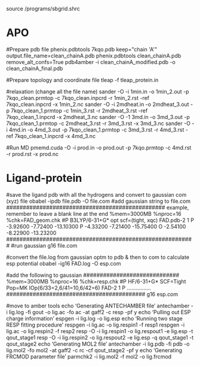 source /programs/sbgrid.shrc
# APO
#Prepare pdb file
phenix.pdbtools 7kqo.pdb keep="chain 'A'" output.file_name=clean_chainA.pdb
phenix.pdbtools clean_chainA.pdb remove_alt_confs=True
pdb4amber -i clean_chainA_modified.pdb -o clean_chainA_final.pdb

#Prepare topology and coordinate file
tleap -f tleap_protein.in

#relaxation (change all the file name)
sander -O -i 1min.in -o 1min_2.out -p 7kqo_clean.prmtop -c 7kqo_clean.inpcrd -r 1min_2.rst -ref 7kqo_clean.inpcrd -x 1min_2.nc
sander -O -i 2mdheat.in -o 2mdheat_3.out -p 7kqo_clean_1.prmtop -c 1min_3.rst -r 2mdheat_3.rst -ref 7kqo_clean_1.inpcrd -x 2mdheat_3.nc
sander -O -1 3md.in -o 3md_3.out -p 7kqo_clean_1.prmtop -c 2mdheat_3.rst -r 3md_3.rst -x 3md_3.nc
sander -O -i 4md.in -o 4md_3.out -p 7kqo_clean_1.prmtop -c 3md_3.rst -r 4md_3.rst -ref 7kqo_clean_1.inpcrd -x 4md_3.nc

#Run MD
pmemd.cuda -O -i prod.in -o prod.out -p 7kqo.prmtop -c 4md.rst -r prod.rst -x prod.nc

# Ligand-protein
#save the ligand pdb with all the hydrogens and convert to gaussian com (xyz) file obabel -ipdb file.pdb -O file.com
#add gaussian string to file.com
################################################ example, remember to leave a blank line at the end
%mem=3000MB
%nproc=16
%chk=FAD_geom.chk
#P B3LYP/6-31+G* opt scf=(tight, xqc) FAD.pdb-2 1
P     -3.92600    -7.72400    -13.10300
P     -4.33200    -7.21400    -15.75400
O     -2.54100    -8.22900    -13.23200
#########################################################
#run gaussian
g16 file.com

#convert the file.log from gaussian optm to pdb & then to com to calculate esp potential
obabel -ig16 FAD.log -O esp.com

#add the following to gaussian
#############################
%mem=3000MB
%nproc=16
%chk=resp.chk
#P HF/6-31+G* SCF=Tight Pop=MK IOp(6/33=2,6/41=10,6/42=6) FAD-2 1
P ................
##########################################
g16 esp.com

#move to amber tools
echo ‘Generating ANTECHAMBER file’
antechamber -i lig.log -fi gout -o lig.ac -fo ac -at gaff2 -c resp -pf y
echo ‘Pulling out ESP charge information’
espgen -i lig.log -o lig.esp
echo ‘Running two stage RESP fitting procedure’
respgen -i lig.ac -o lig.respin1 -f resp1
respgen -i lig.ac -o lig.respin2 -f resp2
resp -O -i lig.respin1 -o lig.respout1 -e lig.esp -t qout_stage1
resp -O -i lig.respin2 -o lig.respout2 -e lig.esp -q qout_stage1 -t qout_stage2
echo ‘Generating MOL2 file’
antechamber -i lig.pdb -fi pdb -o lig.mol2 -fo mol2 -at gaff2 -c rc -cf qout_stage2 -pf y
echo ‘Generating FRCMOD parameter file’
parmchk2 -i lig.mol2 -f mol2 -o lig.frcmod
